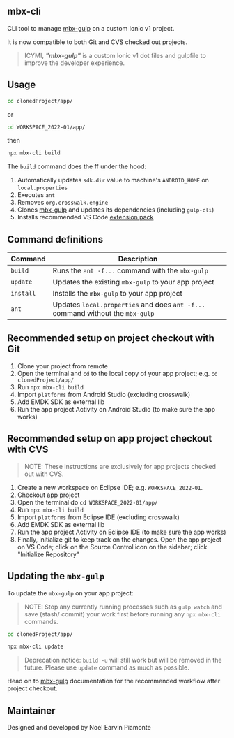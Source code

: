 ## mbx-cli

CLI tool to manage [mbx-gulp](https://github.com/earvinpiamonte/mbx-gulp) on a custom Ionic v1 project.

It is now compatible to both Git and CVS checked out projects.

> ICYMI, **_"mbx-gulp"_** is a custom Ionic v1 dot files and gulpfile to improve the developer experience.

## Usage

```sh
cd clonedProject/app/
```

or

```sh
cd WORKSPACE_2022-01/app/
```

then

```sh
npx mbx-cli build
```

The `build` command does the ff under the hood:

1. Automatically updates `sdk.dir` value to machine's `ANDROID_HOME` on `local.properties`
1. Executes `ant`
1. Removes `org.crosswalk.engine`
1. Clones [mbx-gulp](https://github.com/earvinpiamonte/mbx-gulp) and updates its dependencies (including `gulp-cli`)
1. Installs recommended VS Code [extension pack](https://github.com/earvinpiamonte/mbx-gulp#vs-code-extension-pack)

## Command definitions

| Command   | Description                                                                    |
| --------- | ------------------------------------------------------------------------------ |
| `build`   | Runs the `ant -f...` command with the `mbx-gulp`                               |
| `update`  | Updates the existing `mbx-gulp` to your app project                            |
| `install` | Installs the `mbx-gulp` to your app project                                    |
| `ant`     | Updates `local.properties` and does `ant -f...` command without the `mbx-gulp` |

## Recommended setup on project checkout with **Git**

1. Clone your project from remote
1. Open the terminal and `cd` to the local copy of your app project; e.g. `cd clonedProject/app/`
1. Run `npx mbx-cli build`
1. Import `platforms` from Android Studio (excluding crosswalk)
1. Add EMDK SDK as external lib
1. Run the app project Activity on Android Studio (to make sure the app works)

## Recommended setup on app project checkout with **CVS**

> NOTE: These instructions are exclusively for app projects checked out with CVS.

1. Create a new workspace on Eclipse IDE; e.g. `WORKSPACE_2022-01`.
1. Checkout app project
1. Open the terminal do `cd WORKSPACE_2022-01/app/`
1. Run `npx mbx-cli build`
1. Import `platforms` from Eclipse IDE (excluding crosswalk)
1. Add EMDK SDK as external lib
1. Run the app project Activity on Eclipse IDE (to make sure the app works)
1. Finally, initialize git to keep track on the changes. Open the app project on VS Code; click on the Source Control icon on the sidebar; click "Initialize Repository"

## Updating the `mbx-gulp`

To update the `mbx-gulp` on your app project:

> NOTE: Stop any currently running processes such as `gulp watch` and save (stash/ commit) your work first before running any `npx mbx-cli` commands.

```sh
cd clonedProject/app/
```

```sh
npx mbx-cli update
```

> Deprecation notice: `build -u` will still work but will be removed in the future. Please use `update` command as much as possible.

Head on to [mbx-gulp](https://github.com/earvinpiamonte/mbx-gulp#recomended-workflow) documentation for the recommended workflow after project checkout.

## Maintainer

Designed and developed by Noel Earvin Piamonte
